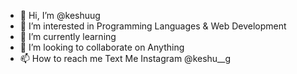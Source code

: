 - 👋 Hi, I’m @keshuug
- 👀 I’m interested in Programming Languages & Web Development
- 🌱 I’m currently learning 
- 💞️ I’m looking to collaborate on Anything
- 📫 How to reach me Text Me Instagram @keshu__g 

<!---
keshuug/keshuug is a ✨ special ✨ repository because its `README.md` (this file) appears on your GitHub profile.
You can click the Preview link to take a look at your changes.
--->
